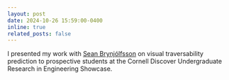 ```yaml
---
layout: post
date: 2024-10-26 15:59:00-0400
inline: true
related_posts: false
---
```


I presented my work with <a href="https://jolfss.github.io/">Sean Brynjólfsson</a> on visual traversability prediction to prospective students at the Cornell Discover Undergraduate Research in Engineering Showcase.